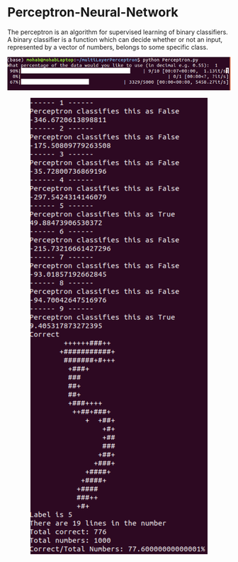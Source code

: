 # Perceptron-Neural-Network
The perceptron is an algorithm for supervised learning of binary classifiers. A binary classifier is a function which can decide whether or not an input, represented by a vector of numbers, belongs to some specific class. 

<p align="center">
	<img src="training.png", width="800">
</p>

<p align="center">
	<img src="test.png", width="400">
</p>
